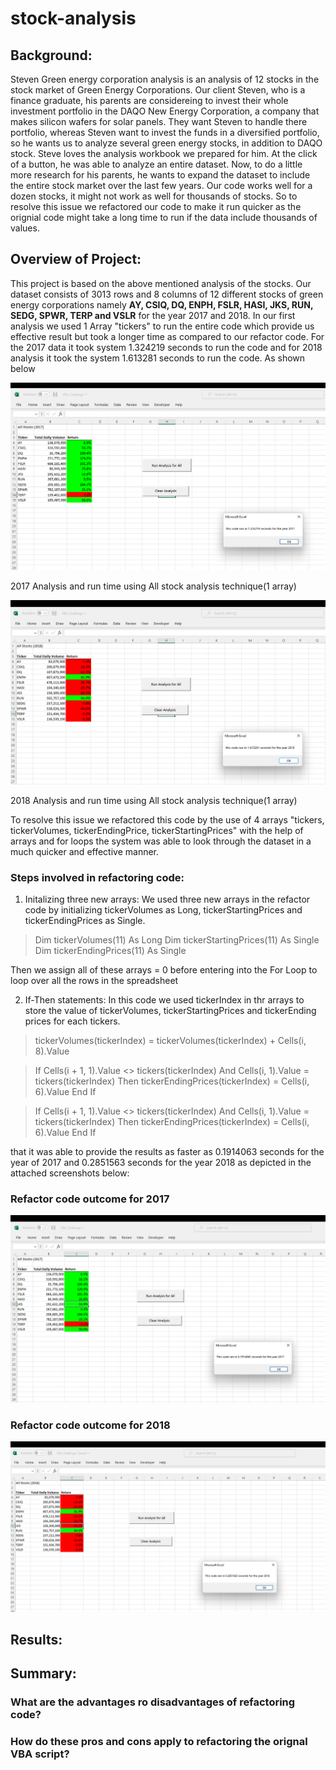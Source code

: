 # stock-analysis

## Background: 
Steven Green energy corporation analysis is an analysis of 12 stocks in the stock market of Green Energy Corporations. Our client Steven, who is a finance graduate, his parents are considereing to invest their whole investment portfolio in the DAQO New Energy Corporation, a company that makes silicon wafers for solar panels. They want Steven to handle there portfolio, whereas Steven want to invest the funds in a diversified portfolio, so he wants us to analyze several green energy stocks, in addition to DAQO stock. 
Steve loves the analysis workbook we prepared for him. At the click of a button, he was able to analyze an entire dataset. Now, to do a little more research for his parents, he wants to expand the dataset to include the entire stock market over the last few years. Our code works well for a dozen stocks, it might not work as well for thousands of stocks. So to resolve this issue we refactored our code to make it run quicker as the orignial code might take a long time to run if the data include thousands of values.

## Overview of Project: 
This project is based on the above mentioned analysis of the stocks. Our dataset consists of 3013 rows and 8 columns of 12 different stocks of green energy corporations namely **AY, CSIQ, DQ, ENPH, FSLR, HASI, JKS, RUN, SEDG, SPWR, TERP and VSLR** for the year 2017 and 2018. In our first analysis we used 1 Array "tickers" to run the entire code which provide us effective result but took a longer time as compared to our refactor code. For the 2017 data it took system 1.324219 seconds to run the code and for 2018 analysis it took the system 1.613281 seconds to run the code. As shown below

![Test Image](/Resources/allstockanalysisoutcome2017.png)

2017 Analysis and run time using All stock analysis technique(1 array)


![Test Image](/Resources/allstockanalysisoutcome2018.png)

2018 Analysis and run time using All stock analysis technique(1 array)


To resolve this issue we refactored this code by the use of 4 arrays "tickers, tickerVolumes, tickerEndingPrice, tickerStartingPrices" with the help of arrays and for loops the system was able to look through the dataset in a much quicker and effective manner.

### Steps involved in refactoring code:
1. Initalizing three new arrays: We used three new arrays in the refactor code by initializing tickerVolumes as Long, tickerStartingPrices and tickerEndingPrices as Single.

>   Dim tickerVolumes(11) As Long 
    Dim tickerStartingPrices(11) As Single
    Dim tickerEndingPrices(11) As Single

Then we assign all of these arrays = 0 before entering into the For Loop to loop over all the rows in the spreadsheet
    
2. If-Then statements: In this code we used tickerIndex in thr arrays to store the value of tickerVolumes, tickerStartingPrices and tickerEnding prices for each tickers.

> tickerVolumes(tickerIndex) = tickerVolumes(tickerIndex) + Cells(i, 8).Value

> If Cells(i + 1, 1).Value <> tickers(tickerIndex) And Cells(i, 1).Value = tickers(tickerIndex) Then 
  tickerEndingPrices(tickerIndex) = Cells(i, 6).Value
  End If

>  If Cells(i + 1, 1).Value <> tickers(tickerIndex) And Cells(i, 1).Value = tickers(tickerIndex) Then
   tickerEndingPrices(tickerIndex) = Cells(i, 6).Value
   End If



that it was able to provide the results as faster as 0.1914063 seconds for the year of 2017 and 0.2851563 seconds for the year 2018 as depicted in the attached screenshots below:

### Refactor code outcome for 2017
![Test Image](/Resources/VBA_Challenge_2017.png)

### Refactor code outcome for 2018
![Test Image](/Resources/VBA_Challenge_2018.png)

## Results:

## Summary:
### What are the advantages ro disadvantages of refactoring code?
### How do these pros and cons apply to refactoring the orignal VBA script?



